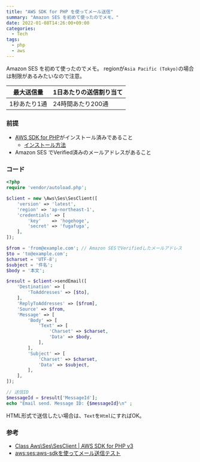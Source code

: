 ```yaml
---
title: "AWS SDK for PHP を使ってメール送信"
summary: "Amazon SES を初めて使ったのでメモ。"
date: 2022-01-08T14:26:00+09:00
categories:
  - Tech
tags:
  - php
  - aws
---
```


Amazon SES を初めて使ったのでメモ。
regionが`Asia Pacific (Tokyo)`の場合は制限があるみたいなので注意。

| 最大送信量   | 1日あたりの送信割り当て |
| ------------ | ----------------------- |
| 1秒あたり1通 | 24時間あたり200通       |

### 前提

- [AWS SDK for PHP](https://aws.amazon.com/jp/sdk-for-php/)がインストール済みであること
  - [インストール方法](https://docs.aws.amazon.com/sdk-for-php/v3/developer-guide/getting-started_installation.html)
- Amazon SES でVerified済みのメールアドレスがあること

### コード

```php
<?php
require 'vendor/autoload.php';

$client = new \Aws\Ses\SesClient([
    'version' => 'latest',
    'region' => 'ap-northeast-1',
    'credentials' => [
        'key'    => 'hogehoge',
        'secret' => 'fugafuga',
    ],
]);

$from = 'from@example.com'; // Amazon SESでVerifiedしたメールアドレス
$to = 'to@example.com';
$charset = 'UTF-8';
$subject = '件名';
$body = '本文';

$result = $client->sendEmail([
    'Destination' => [
        'ToAddresses' => [$to],
    ],
    'ReplyToAddresses' => [$from],
    'Source' => $from,
    'Message' => [
        'Body' => [
            'Text' => [
                'Charset' => $charset,
                'Data' => $body,
            ],
        ],
        'Subject' => [
            'Charset' => $charset,
            'Data' => $subject,
        ],
    ],
]);

// 送信ID
$messageId = $result['MessageId'];
echo "Email send. Message ID: {$messageId}\n" ;
```

HTML形式で送信したい場合は、`Text`を`Html`にすればOK。

### 参考

- [Class Aws\Ses\SesClient \| AWS SDK for PHP v3](https://docs.aws.amazon.com/aws-sdk-php/v3/api/class-Aws.Ses.SesClient.html)
- [aws:ses:aws-sdkを使ってメール送信テスト](https://officekaizen.tech/doku.php/aws/ses/aws-sdk%E3%82%92%E4%BD%BF%E3%81%A3%E3%81%A6%E3%83%A1%E3%83%BC%E3%83%AB%E9%80%81%E4%BF%A1%E3%83%86%E3%82%B9%E3%83%88?s[]=ses)
